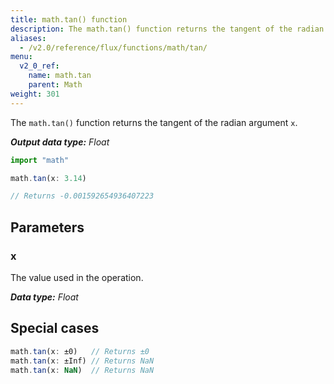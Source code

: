 ```yaml
---
title: math.tan() function
description: The math.tan() function returns the tangent of the radian argument `x`.
aliases:
  - /v2.0/reference/flux/functions/math/tan/
menu:
  v2_0_ref:
    name: math.tan
    parent: Math
weight: 301
---
```


The `math.tan()` function returns the tangent of the radian argument `x`.

_**Output data type:** Float_

```js
import "math"

math.tan(x: 3.14)

// Returns -0.001592654936407223
```

## Parameters

### x
The value used in the operation.

_**Data type:** Float_

## Special cases
```js
math.tan(x: ±0)   // Returns ±0
math.tan(x: ±Inf) // Returns NaN
math.tan(x: NaN)  // Returns NaN
```
